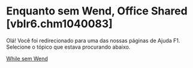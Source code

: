 
# Enquanto sem Wend, Office Shared [vblr6.chm1040083]

Olá! Você foi redirecionado para uma das nossas páginas de Ajuda F1. Selecione o tópico que estava procurando abaixo.

[While sem Wend](http://msdn.microsoft.com/library/e922803e-32a1-8745-1814-5bf3ddfdcef6%28Office.15%29.aspx)

